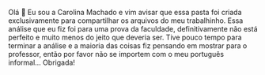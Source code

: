 Olá 🙂
Eu sou a Carolina Machado e vim avisar que essa pasta foi criada exclusivamente para compartilhar os arquivos do meu trabalhinho.
Essa análise que eu fiz foi para uma prova da faculdade, definitivamente não está perfeito e muito menos do jeito que deveria ser. Tive pouco tempo para terminar a análise e a maioria das coisas fiz pensando em mostrar para o professor, então por favor não se importem com o meu português informal…
Obrigada!
